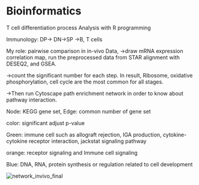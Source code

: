 # Bioinformatics
T cell differentiation process Analysis with R programming

Immunology: DP-> DN->SP ->B, T cells

My role: pairwise comparison in in-vivo Data,
->draw mRNA expression correlation map, 
run the preprocessed data from STAR alignment with DESEQ2, and GSEA.

->count the significant number for each step.
In result, Ribosome, oxidative phosphorylation, cell cycle are the most common for all stages.

->Then run Cytoscape path enrichment network in order to know about pathway interaction.

Node: KEGG gene set, Edge: common number of gene set 

color: significant adjust p-value

Green: immune cell such as allograft rejection, IGA production, cytokine-cytokine receptor interaction, jackstat signaling pathway

orange: receptor signaling and Immune cell signaling

Blue: DNA, RNA, protein synthesis or regulation related to cell development

![network_invivo_final](https://user-images.githubusercontent.com/62280486/128388215-b041596a-6510-4a61-ae37-f48887dc6bea.png)
